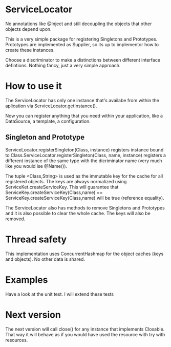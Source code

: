 # ServiceLocator
No annotations like @Inject and still decoupling the objects that other objects depend upon.

This is a very simple package for registering Singletons and Prototypes. Prototypes are implemented as Supplier<T>, so its up to implementor 
how to create these instances.

Choose a discriminator to make a distinctions between different interface defintions. Nothing fancy, just a very simple approach. 

# How to use it
The ServiceLocator has only one instance that's availabe from within the aplication via ServiceLocator.getInstance(). 

Now you can register anything that you need within your application, like a DataSource, a template, a configuration. 

## Singleton and Prototype
ServiceLocator.registerSingleton(Class<T>, instance) registers instance bound to Class<T>.ServiceLocator.registerSingleton(Class<T>, name, instance) 
registers a different instance of the same type with the dicriminator name (very much like you would ise @Name()).

The tuple <Class<T>,String> is used as the immutable key for the cache for all registered objects. The keys are always normalized using ServiceKet.createServiceKey. 
This will guarantee that ServiceKey.createServiceKey(Class<T>,name) == ServiceKey.createServiceKey(Class<T>,name) will be true (reference equality).

The ServiceLocator also has methods to remove Singletons and Prototypes and it is also possible to clear the whole cache. The keys will also be removed.

# Thread safety
This implementation uses ConcurrentHashmap for the object caches (keys and objects). No other data is shared.

# Examples
Have a look at the unit test. I will extend these tests

# Next version
The next version will call close() for any instance that implements Closable. That way it will behave as if you would have used the resource with try with resources.


